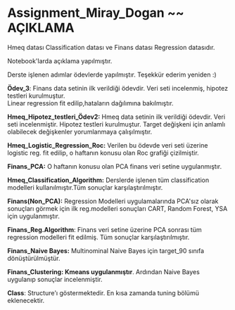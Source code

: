 # Assignment_Miray_Dogan ~~ AÇIKLAMA

Hmeq datası Classification datası ve Finans datası Regression datasıdır.

Notebook'larda açıklama yapılmıştır.

Derste işlenen adımlar ödevlerde yapılmıştır. 	Teşekkür ederim yeniden :)


__Ödev_3__: Finans data setinin ilk verildiği ödevdir. Veri seti incelenmiş, hipotez testleri kurulmuştur.	 
Linear regression fit edilip,hataların dağılımına bakılmıştır.

__Hmeq_Hipotez_testleri_Ödev2:__ Hmeq data setinin ilk verildiği ödevdir. Veri seti incelenmiştir. 
Hipotez testleri kurulmuştur. Target değişkeni için anlamlı olabilecek değişkenler yorumlanmaya çalışılmıştır.

__Hmeq_Logistic_Regression_Roc:__ Verilen bu ödevde veri seti üzerine logistic reg. fit edilip, o haftanın konusu olan Roc grafiği çizilmiştir.

__Finans_PCA:__ O haftanın konusu olan PCA finans veri setine uygulanmıştır.

__Hmeq_Classification_Algorithm:__ Derslerde işlenen tüm classification modelleri kullanılmıştır.Tüm sonuçlar karşılaştırılmıştır.

__Finans(Non_PCA):__ Regression Modelleri uygulamalarında PCA'sız olarak sonuçları görmek için ilk reg.modelleri sonuçları CART, Random Forest, YSA için uygulanmıştır.

__Finans_Reg.Algorithm__: Finans veri setine üzerine PCA sonrası tüm regression modelleri fit edilmiş. Tüm sonuçlar karşılaştırılmıştır.

__Finans_Naive Bayes:__ Multinominal Naive Bayes için target_90 sınıfa dönüştürülmüştür.

__Finans_Clustering: Kmeans uygulanmıştır__. Ardından Naive Bayes uygulanıp sonuçlar incelenmiştir.

__Class__: Structure'ı göstermektedir. En kısa zamanda tuning bölümü eklenecektir.
